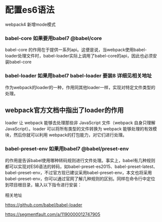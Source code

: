 # 配置es6语法

webpack4 新增mode模式

### babel-core 如果要用babel7  @babel/core

babel-core 的作用在于提供一系列api。这便是说，当webpack使用babel-loader处理文件时，babel-loader实际上调用了babel-core的api，因此也必须安装babel-core

### babel-loader   如果用babel7   babel-loader 要装8 详细见相关地址

作为webpack的loader的一种，作用同其他loader一样，实现对特定文件类型的处理。

## webpack官方文档中指出了loader的作用

loader 让 webpack 能够去处理那些非 JavaScript 文件（webpack 自身只理解 JavaScript）。loader 可以将所有类型的文件转换为 webpack 能够处理的有效模块，然后你就可以利用 webpack的打包能力，对它们进行处理。

### babel-preset-env   如果用babel7      @babel/preset-env

的作用是告诉babel使用哪种转码规则进行文件处理。事实上，babel有几种规则都可以实现对ES6语法的转码，如babel-preset-es2015、babel-preset-latest、babel-preset-env，不过官方现已建议采用babel-preset-env，本文也将采用babel-preset-env，你可以通过官网了解几种规则的区别。同样在命令行中定位到项目根目录，输入以下指令进行安装： 

相关地址

https://github.com/babel/babel-loader

https://segmentfault.com/a/1190000012747905